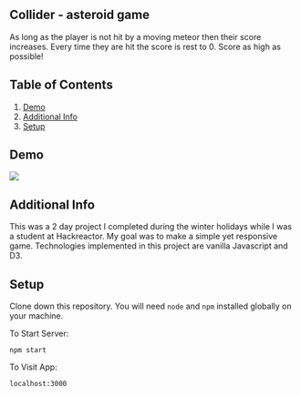 ## Collider - asteroid game

As long as the player is not hit by a moving meteor then their score increases. Every time they are hit the score is rest to 0. Score as high as possible!


## Table of Contents

1. [Demo](#demo)
1. [Additional Info](#additional-info)
1. [Setup](#setup)

## Demo

<img src="https://media.giphy.com/media/SxGT5iwd2ovyCLO2B1/giphy.gif">

## Additional Info

This was a 2 day project I completed during the winter holidays while I was a student at Hackreactor. My goal was to make a simple yet responsive game. Technologies implemented in this project are vanilla Javascript and D3.

## Setup

Clone down this repository. You will need `node` and `npm` installed globally on your machine.  

To Start Server:

`npm start`  

To Visit App:

`localhost:3000`  
